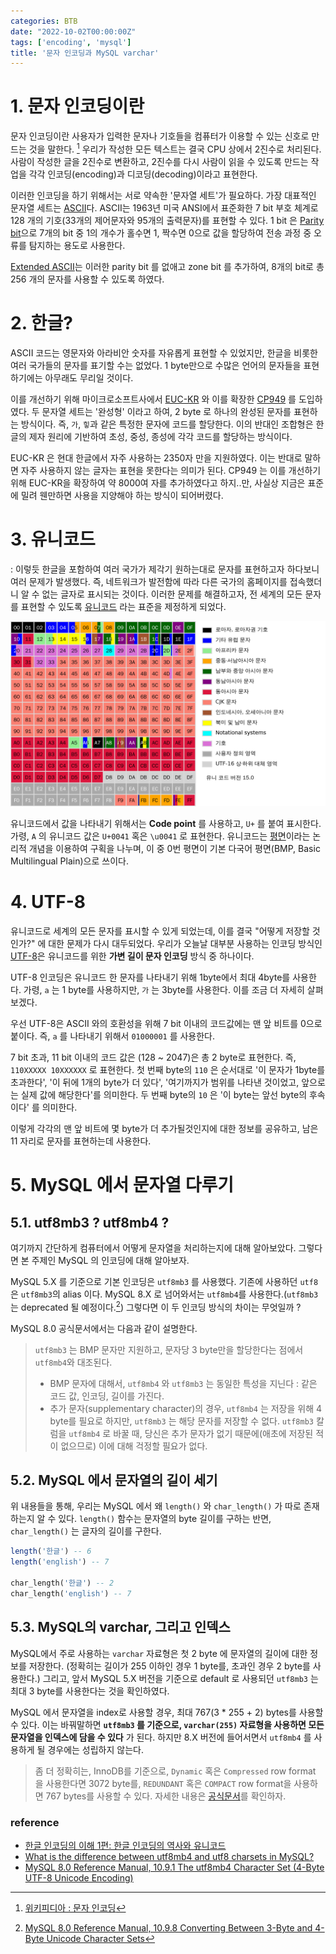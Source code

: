 ```yaml
---
categories: BTB
date: "2022-10-02T00:00:00Z"
tags: ['encoding', 'mysql']
title: '문자 인코딩과 MySQL varchar'
---
```


# 1. 문자 인코딩이란
문자 인코딩이란 사용자가 입력한 문자나 기호들을 컴퓨터가 이용할 수 있는 신호로 만드는 것을 말한다. [^문자_인코딩] 우리가 작성한 모든 텍스트는 결국 CPU 상에서 2진수로 처리된다. 사람이 작성한 글을 2진수로 변환하고, 2진수를 다시 사람이 읽을 수 있도록 만드는 작업을 각각 인코딩(encoding)과 디코딩(decoding)이라고 표현한다.

이러한 인코딩을 하기 위해서는 서로 약속한 '문자열 세트'가 필요하다. 가장 대표적인 문자열 세트는 [ASCII](https://ko.wikipedia.org/wiki/ASCII)다. ASCII는 1963년 미국 ANSI에서 표준화한 7 bit 부호 체계로 128 개의 기호(33개의 제어문자와 95개의 출력문자)를 표현할 수 있다. 1 bit 은 [Parity bit](https://en.wikipedia.org/wiki/Parity_bit)으로 7개의 bit 중 1의 개수가 홀수면 1, 짝수면 0으로 값을 할당하여 전송 과정 중 오류를 탐지하는 용도로 사용한다. 

[Extended ASCII](https://en.wikipedia.org/wiki/Extended_ASCII)는 이러한 parity bit 를 없애고 zone bit 를 추가하여, 8개의 bit로 총 256 개의 문자를 사용할 수 있도록 하였다.

# 2. 한글?
ASCII 코드는 영문자와 아라비안 숫자를 자유롭게 표현할 수 있었지만, 한글을 비롯한 여러 국가들의 문자를 표기할 수는 없었다. 1 byte만으로 수많은 언어의 문자들을 표현하기에는 아무래도 무리일 것이다. 

이를 개선하기 위해 마이크로소프트사에서 [EUC-KR](https://ko.wikipedia.org/wiki/EUC-KR) 와 이를 확장한 [CP949](https://ko.wikipedia.org/wiki/%EC%BD%94%EB%93%9C_%ED%8E%98%EC%9D%B4%EC%A7%80_949) 를 도입하였다. 두 문자열 세트는 '완성형' 이라고 하여, 2 byte 로 하나의 완성된 문자를 표현하는 방식이다. 즉, `가`, `힣`과 같은 특정한 문자에 코드를 할당한다. 이의 반대인 조합형은 한글의 제자 원리에 기반하여 초성, 중성, 종성에 각각 코드를 할당하는 방식이다.

EUC-KR 은 현대 한글에서 자주 사용하는 2350자 만을 지원하였다. 이는 반대로 말하면 자주 사용하지 않는 글자는 표현을 못한다는 의미가 된다. CP949 는 이를 개선하기 위해 EUC-KR을 확장하여 약 8000여 자를 추가하였다고 하지..만, 사실상 지금은 표준에 밀려 웬만하면 사용을 지양해야 하는 방식이 되어버렸다.

# 3. 유니코드
: 이렇듯 한글을 포함하여 여러 국가가 제각기 원하는대로 문자를 표현하고자 하다보니 여러 문제가 발생했다. 즉, 네트워크가 발전함에 따라 다른 국가의 홈페이지를 접속했더니 알 수 없는 글자로 표시되는 것이다. 이러한 문제를 해결하고자, 전 세계의 모든 문자를 표현할 수 있도록 [유니코드](https://ko.wikipedia.org/wiki/%EC%9C%A0%EB%8B%88%EC%BD%94%EB%93%9C) 라는 표준을 제정하게 되었다. 

![](2022-10-03-00-54-38.png)

유니코드에서 값을 나타내기 위해서는 **Code point** 를 사용하고, `U+` 를 붙여 표시한다. 가령, `A` 의 유니코드 값은 `U+0041` 혹은 `\u0041` 로 표현한다.
유니코드는 [평면](https://ko.wikipedia.org/wiki/%EC%9C%A0%EB%8B%88%EC%BD%94%EB%93%9C_%ED%8F%89%EB%A9%B4)이라는 논리적 개념을 이용하여 구획을 나누며, 이 중 0번 평면이 기본 다국어 평면(BMP, Basic Multilingual Plain)으로 쓰이다.

# 4. UTF-8

유니코드로 세계의 모든 문자를 표시할 수 있게 되었는데, 이를 결국 "어떻게 저장할 것인가?" 에 대한 문제가 다시 대두되었다. 우리가 오늘날 대부분 사용하는 인코딩 방식인 [UTF-8](https://ko.wikipedia.org/wiki/UTF-8)은 유니코드를 위한 **가변 길이 문자 인코딩** 방식 중 하나이다.

UTF-8 인코딩은 유니코드 한 문자를 나타내기 위해 1byte에서 최대 4byte를 사용한다. 가령, `a` 는 1 byte를 사용하지만, `가` 는 3byte를 사용한다. 이를 조금 더 자세히 살펴보겠다.

우선 UTF-8은 ASCII 와의 호환성을 위해 7 bit 이내의 코드값에는 맨 앞 비트를 0으로 붙이다. 즉, `a` 를 나타내기 위해서 `01000001` 를 사용한다.

7 bit 초과, 11 bit 이내의 코드 값은 (128 ~ 2047)은 총 2 byte로 표현한다. 즉, 
`110XXXXX 10XXXXXX` 로 표현한다. 첫 번째 byte의 `110` 은 순서대로 '이 문자가 1byte를 초과한다', '이 뒤에 1개의 byte가 더 있다', '여기까지가 범위를 나타낸 것이었고, 앞으로는 실제 값에 해당한다'를 의미한다. 두 번째 byte의 `10` 은 '이 byte는 앞선 byte의 후속이다' 를 의미한다.

이렇게 각각의 맨 앞 비트에 몇 byte가 더 추가될것인지에 대한 정보를 공유하고, 남은 11 자리로 문자를 표현하는데 사용한다. 

# 5. MySQL 에서 문자열 다루기

## 5.1. utf8mb3 ? utf8mb4 ?
여기까지 간단하게 컴퓨터에서 어떻게 문자열을 처리하는지에 대해 알아보았다. 그렇다면 본 주제인 MySQL 의 인코딩에 대해 알아보자.

MySQL 5.X 를 기준으로 기본 인코딩은 `utf8mb3` 를 사용했다. 기존에 사용하던 `utf8`은 `utf8mb3`의 alias 이다. MySQL 8.X 로 넘어와서는 `utf8mb4`를 사용한다.(`utf8mb3` 는 deprecated 될 예정이다.[^2]) 그렇다면 이 두 인코딩 방식의 차이는 무엇일까 ?

MySQL 8.0 공식문서에서는 다음과 같이 설명한다.

> `utf8mb3` 는 BMP 문자만 지원하고, 문자당 3 byte만을 할당한다는 점에서 `utf8mb4`와 대조된다.
> - BMP 문자에 대해서, `utf8mb4` 와 `utf8mb3` 는 동일한 특성을 지닌다 : 같은 코드 값, 인코딩, 길이를 가진다.
> - 추가 문자(supplementary character)의 경우, `utf8mb4` 는 저장을 위해 4 byte를 필요로 하지만, `utf8mb3` 는 해당 문자를 저장할 수 없다. `utf8mb3` 칼럼을 `utf8mb4` 로 바꿀 때, 당신은 추가 문자가 없기 때문에(애초에 저장된 적이 없으므로) 이에 대해 걱정할 필요가 없다. 

## 5.2. MySQL 에서 문자열의 길이 세기
위 내용들을 통해, 우리는 MySQL 에서 왜 `length()` 와 `char_length()` 가 따로 존재하는지 알 수 있다. `length()` 함수는 문자열의 byte 길이를 구하는 반면, `char_length()` 는 글자의 길이를 구한다.

```sql
length('한글') -- 6
length('english') -- 7

char_length('한글') -- 2
char_length('english') -- 7
```

## 5.3. MySQL의 varchar, 그리고 인덱스
MySQL에서 주로 사용하는 `varchar` 자료형은 첫 2 byte 에 문자열의 길이에 대한 정보를 저장한다. (정확히는 길이가 255 이하인 경우 1 byte를, 초과인 경우 2 byte를 사용한다.) 그리고, 앞서 MySQL 5.X 버전을 기준으로 default 로 사용되던 `utf8mb3` 는 최대 3 byte를 사용한다는 것을 확인하였다.

MySQL 에서 문자열을 index로 사용할 경우, 최대 767(3 * 255 + 2) bytes를 사용할 수 있다. 이는 바꿔말하면 **`utf8mb3` 를 기준으로, `varchar(255)` 자료형을 사용하면 모든 문자열을 인덱스에 담을 수 있다** 가 된다. 하지만 8.X 버전에 들어서면서 `utf8mb4` 를 사용하게 될 경우에는 성립하지 않는다.

> 좀 더 정확히는, InnoDB를 기준으로, `Dynamic` 혹은 `Compressed` row format 을 사용한다면 3072 byte를, `REDUNDANT` 혹은 `COMPACT` row format을 사용하면 767 bytes를 사용할 수 있다. 자세한 내용은 [공식문서](https://dev.mysql.com/doc/refman/8.0/en/innodb-limits.html)를 확인하자.

[^문자_인코딩]:[위키피디아 : 문자 인코딩](https://ko.wikipedia.org/wiki/%EB%AC%B8%EC%9E%90_%EC%9D%B8%EC%BD%94%EB%94%A9)

[^2]:[MySQL 8.0 Reference Manual, 10.9.8 Converting Between 3-Byte and 4-Byte Unicode Character Sets](https://dev.mysql.com/doc/refman/8.0/en/charset-unicode-utf8mb3.html)

### reference
- [한글 인코딩의 이해 1편: 한글 인코딩의 역사와 유니코드](https://d2.naver.com/helloworld/19187)
- [What is the difference between utf8mb4 and utf8 charsets in MySQL?](https://stackoverflow.com/questions/30074492/what-is-the-difference-between-utf8mb4-and-utf8-charsets-in-mysql)
- [MySQL 8.0 Reference Manual, 10.9.1 The utf8mb4 Character Set (4-Byte UTF-8 Unicode Encoding)](https://dev.mysql.com/doc/refman/8.0/en/charset-unicode-utf8mb4.html)

